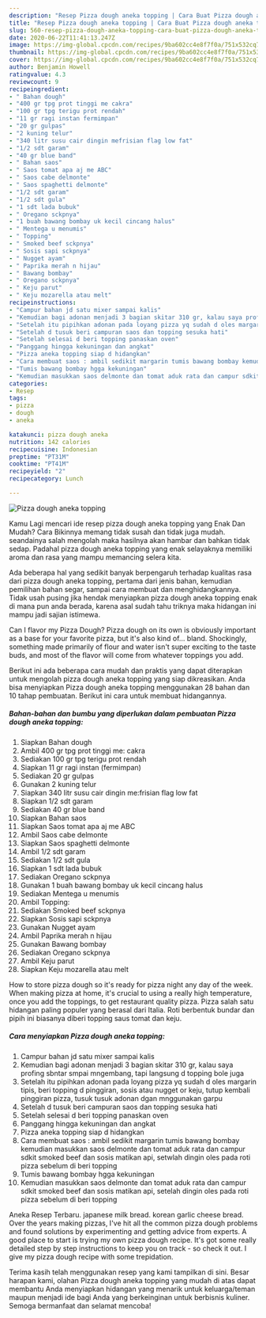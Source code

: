 ```yaml
---
description: "Resep Pizza dough aneka topping | Cara Buat Pizza dough aneka topping Yang Mudah Dan Praktis"
title: "Resep Pizza dough aneka topping | Cara Buat Pizza dough aneka topping Yang Mudah Dan Praktis"
slug: 560-resep-pizza-dough-aneka-topping-cara-buat-pizza-dough-aneka-topping-yang-mudah-dan-praktis
date: 2020-06-22T11:41:13.247Z
image: https://img-global.cpcdn.com/recipes/9ba602cc4e8f7f0a/751x532cq70/pizza-dough-aneka-topping-foto-resep-utama.jpg
thumbnail: https://img-global.cpcdn.com/recipes/9ba602cc4e8f7f0a/751x532cq70/pizza-dough-aneka-topping-foto-resep-utama.jpg
cover: https://img-global.cpcdn.com/recipes/9ba602cc4e8f7f0a/751x532cq70/pizza-dough-aneka-topping-foto-resep-utama.jpg
author: Benjamin Howell
ratingvalue: 4.3
reviewcount: 9
recipeingredient:
- " Bahan dough"
- "400 gr tpg prot tinggi me cakra"
- "100 gr tpg terigu prot rendah"
- "11 gr ragi instan fermimpan"
- "20 gr gulpas"
- "2 kuning telur"
- "340 litr susu cair dingin mefrisian flag low fat"
- "1/2 sdt garam"
- "40 gr blue band"
- " Bahan saos"
- " Saos tomat apa aj me ABC"
- " Saos cabe delmonte"
- " Saos spaghetti delmonte"
- "1/2 sdt garam"
- "1/2 sdt gula"
- "1 sdt lada bubuk"
- " Oregano sckpnya"
- "1 buah bawang bombay uk kecil cincang halus"
- " Mentega u menumis"
- " Topping"
- " Smoked beef sckpnya"
- " Sosis sapi sckpnya"
- " Nugget ayam"
- " Paprika merah n hijau"
- " Bawang bombay"
- " Oregano sckpnya"
- " Keju parut"
- " Keju mozarella atau melt"
recipeinstructions:
- "Campur bahan jd satu mixer sampai kalis"
- "Kemudian bagi adonan menjadi 3 bagian skitar 310 gr, kalau saya profing sbntar smpai mngembang, tapi langsung d topping bole juga"
- "Setelah itu pipihkan adonan pada loyang pizza yq sudah d oles margarin tipis, beri topping d pinggiran, sosis atau nugget or keju, tutup kembali pinggiran pizza, tusuk tusuk adonan dgan mnggunakan garpu"
- "Setelah d tusuk beri campuran saos dan topping sesuka hati"
- "Setelah selesai d beri topping panaskan oven"
- "Panggang hingga kekuningan dan angkat"
- "Pizza aneka topping siap d hidangkan"
- "Cara membuat saos : ambil sedikit margarin tumis bawang bombay kemudian masukkan saos delmonte dan tomat aduk rata dan campur sdkit smoked beef dan sosis matikan api, setwlah dingin oles pada roti pizza sebelum di beri topping"
- "Tumis bawang bombay hgga kekuningan"
- "Kemudian masukkan saos delmonte dan tomat aduk rata dan campur sdkit smoked beef dan sosis matikan api, setelah dingin oles pada roti pizza sebelum di beri topping"
categories:
- Resep
tags:
- pizza
- dough
- aneka

katakunci: pizza dough aneka 
nutrition: 142 calories
recipecuisine: Indonesian
preptime: "PT31M"
cooktime: "PT41M"
recipeyield: "2"
recipecategory: Lunch

---
```



![Pizza dough aneka topping](https://img-global.cpcdn.com/recipes/9ba602cc4e8f7f0a/751x532cq70/pizza-dough-aneka-topping-foto-resep-utama.jpg)

Kamu Lagi mencari ide resep pizza dough aneka topping yang Enak Dan Mudah? Cara Bikinnya memang tidak susah dan tidak juga mudah. seandainya salah mengolah maka hasilnya akan hambar dan bahkan tidak sedap. Padahal pizza dough aneka topping yang enak selayaknya memiliki aroma dan rasa yang mampu memancing selera kita.

Ada beberapa hal yang sedikit banyak berpengaruh terhadap kualitas rasa dari pizza dough aneka topping, pertama dari jenis bahan, kemudian pemilihan bahan segar, sampai cara membuat dan menghidangkannya. Tidak usah pusing jika hendak menyiapkan pizza dough aneka topping enak di mana pun anda berada, karena asal sudah tahu triknya maka hidangan ini mampu jadi sajian istimewa.

Can I flavor my Pizza Dough? Pizza dough on its own is obviously important as a base for your favorite pizza, but it&#39;s also kind of… bland. Shockingly, something made primarily of flour and water isn&#39;t super exciting to the taste buds, and most of the flavor will come from whatever toppings you add.


Berikut ini ada beberapa cara mudah dan praktis yang dapat diterapkan untuk mengolah pizza dough aneka topping yang siap dikreasikan. Anda bisa menyiapkan Pizza dough aneka topping menggunakan 28 bahan dan 10 tahap pembuatan. Berikut ini cara untuk membuat hidangannya.

<!--inarticleads1-->

##### Bahan-bahan dan bumbu yang diperlukan dalam pembuatan Pizza dough aneka topping:

1. Siapkan  Bahan dough
1. Ambil 400 gr tpg prot tinggi me: cakra
1. Sediakan 100 gr tpg terigu prot rendah
1. Siapkan 11 gr ragi instan (fermimpan)
1. Sediakan 20 gr gulpas
1. Gunakan 2 kuning telur
1. Siapkan 340 litr susu cair dingin me:frisian flag low fat
1. Siapkan 1/2 sdt garam
1. Sediakan 40 gr blue band
1. Siapkan  Bahan saos
1. Siapkan  Saos tomat apa aj me ABC
1. Ambil  Saos cabe delmonte
1. Siapkan  Saos spaghetti delmonte
1. Ambil 1/2 sdt garam
1. Sediakan 1/2 sdt gula
1. Siapkan 1 sdt lada bubuk
1. Sediakan  Oregano sckpnya
1. Gunakan 1 buah bawang bombay uk kecil cincang halus
1. Sediakan  Mentega u menumis
1. Ambil  Topping:
1. Sediakan  Smoked beef sckpnya
1. Siapkan  Sosis sapi sckpnya
1. Gunakan  Nugget ayam
1. Ambil  Paprika merah n hijau
1. Gunakan  Bawang bombay
1. Sediakan  Oregano sckpnya
1. Ambil  Keju parut
1. Siapkan  Keju mozarella atau melt


How to store pizza dough so it&#39;s ready for pizza night any day of the week. When making pizza at home, it&#39;s crucial to using a really high temperature, once you add the toppings, to get restaurant quality pizza. Pizza salah satu hidangan paling populer yang berasal dari Italia. Roti berbentuk bundar dan pipih ini biasanya diberi topping saus tomat dan keju. 

<!--inarticleads2-->

##### Cara menyiapkan Pizza dough aneka topping:

1. Campur bahan jd satu mixer sampai kalis
1. Kemudian bagi adonan menjadi 3 bagian skitar 310 gr, kalau saya profing sbntar smpai mngembang, tapi langsung d topping bole juga
1. Setelah itu pipihkan adonan pada loyang pizza yq sudah d oles margarin tipis, beri topping d pinggiran, sosis atau nugget or keju, tutup kembali pinggiran pizza, tusuk tusuk adonan dgan mnggunakan garpu
1. Setelah d tusuk beri campuran saos dan topping sesuka hati
1. Setelah selesai d beri topping panaskan oven
1. Panggang hingga kekuningan dan angkat
1. Pizza aneka topping siap d hidangkan
1. Cara membuat saos : ambil sedikit margarin tumis bawang bombay kemudian masukkan saos delmonte dan tomat aduk rata dan campur sdkit smoked beef dan sosis matikan api, setwlah dingin oles pada roti pizza sebelum di beri topping
1. Tumis bawang bombay hgga kekuningan
1. Kemudian masukkan saos delmonte dan tomat aduk rata dan campur sdkit smoked beef dan sosis matikan api, setelah dingin oles pada roti pizza sebelum di beri topping


Aneka Resep Terbaru. japanese milk bread. korean garlic cheese bread. Over the years making pizzas, I&#39;ve hit all the common pizza dough problems and found solutions by experimenting and getting advice from experts. A good place to start is trying my own pizza dough recipe. It&#39;s got some really detailed step by step instructions to keep you on track - so check it out. I give my pizza dough recipe with some trepidation. 

Terima kasih telah menggunakan resep yang kami tampilkan di sini. Besar harapan kami, olahan Pizza dough aneka topping yang mudah di atas dapat membantu Anda menyiapkan hidangan yang menarik untuk keluarga/teman maupun menjadi ide bagi Anda yang berkeinginan untuk berbisnis kuliner. Semoga bermanfaat dan selamat mencoba!
